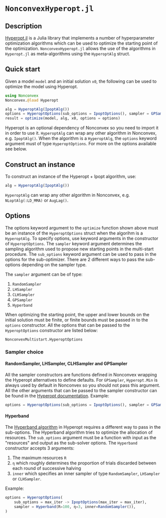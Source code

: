 # `NonconvexHyperopt.jl`

## Description

[Hyperopt.jl](https://github.com/baggepinnen/Hyperopt.jl) is a Julia library that implements a number of hyperparameter optimization algorithms which can be used to optimize the starting point of the optimization. `NonconvexHyperopt.jl` allows the use of the algorithms in `Hyperopt.jl` as meta-algorithms using the `HyperoptAlg` struct.

## Quick start

Given a model `model` and an initial solution `x0`, the following can be used to optimize the model using Hyperopt.
```julia
using Nonconvex
Nonconvex.@load Hyperopt

alg = HyperoptAlg(IpoptAlg())
options = HyperoptOptions(sub_options = IpoptOptions(), sampler = GPSampler())
result = optimize(model, alg, x0, options = options)
```
Hyperopt is an optional dependency of Nonconvex so you need to import it in order to use it. `HyperoptAlg` can wrap any other algorithm in Nonconvex, e.g. `IpoptAlg()`. When the algorithm is a `HyperoptAlg`, the `options` keyword argument must of type `HyperoptOptions`. For more on the options available see below.

## Construct an instance

To construct an instance of the Hyperopt + Ipopt algorithm, use:
```julia
alg = HyperoptAlg(IpoptAlg())
```
`HyperoptAlg` can wrap any other algorithm in Nonconvex, e.g. `NLoptAlg(:LD_MMA)` or `AugLag()`.

## Options

The options keyword argument to the `optimize` function shown above must be an instance of the `HyperoptOptions` struct when the algorihm is a `HyperoptAlg`. To specify options, use keyword arguments in the constructor of `HyperoptOptions`. The `sampler` keyword argument determines the sampling algorithm used to propose new starting points in the multi-start procedure. The `sub_options` keyword argument can be used to pass in the options for the sub-optimizer. There are 2 different ways to pass the sub-options depending on the sampler type.

The `sampler` argument can be of type:
1. `RandomSampler`
2. `LHSampler`
3. `CLHSampler`
4. `GPSampler`
5. `Hyperband`

When optimizing the starting point, the upper and lower bounds on the initial solution must be finite, or finite bounds must be passed in to the `options` constructor. All the options that can be passed to the `HyperoptOptions` constructor are listed below:
```@docs
NonconvexMultistart.HyperoptOptions
```

### Sampler choice

#### RandomSampler, LHSampler, CLHSampler and GPSampler

All the sampler constructors are functions defined in Nonconvex wrapping the Hyperopt alternatives to define defaults. For `GPSampler`, `Hyperopt.Min` is always used by default in Nonconvex so you should not pass this argument. All the other arguments that can be passed to the sampler constructor can be found in the [Hyperopt documentation](https://github.com/baggepinnen/Hyperopt.jl#details). Example:
```julia
options = HyperoptOptions(sub_options = IpoptOptions(), sampler = GPSampler())
```

#### Hyperband

The [Hyperband algorithm](https://github.com/baggepinnen/Hyperopt.jl#hyperband) in Hyperopt requires a different way to pass in the sub-options. The Hyperband algorithm tries to optimize the allocation of resources. The `sub_options` argument must be a function with input as the "resources" and output as the sub-solver options. The `Hyperband` constructor accepts 3 arguments:
1. The maximum resources `R`
2. `η` which roughly determines the proportion of trials discarded between each round of successive halving
3. `inner` which specifies an inner sampler of type `RandomSampler`, `LHSampler` or `CLHSampler`.

Example:
```julia
options = HyperoptOptions(
    sub_options = max_iter -> IpoptOptions(max_iter = max_iter), 
    sampler = Hyperband(R=100, η=3, inner=RandomSampler()),
)
```

